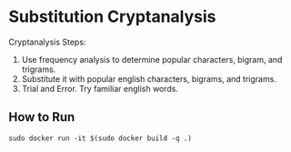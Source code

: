 # Substitution Cryptanalysis

Cryptanalysis Steps:
 1. Use frequency analysis to determine popular characters, bigram, and trigrams.
 2. Substitute it with popular english characters, bigrams, and trigrams.
 3. Trial and Error. Try familiar english words.

## How to Run

```
sudo docker run -it $(sudo docker build -q .)
```